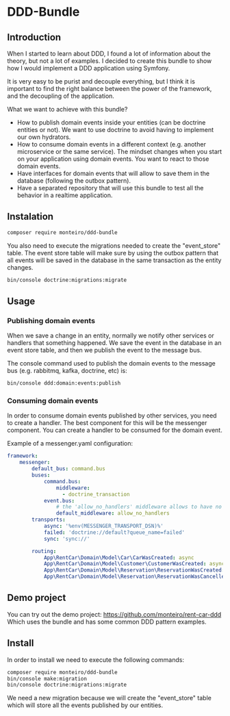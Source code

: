 # DDD-Bundle


## Introduction

When I started to learn about DDD, I found a lot of information about the theory, but not a lot of examples.
I decided to create this bundle to show how I would implement a DDD application using Symfony. 

It is very easy to be purist and decouple everything, but I think it is important to find the right balance between the power
of the framework, and the decoupling of the application.

What we want to achieve with this bundle?

- How to publish domain events inside your entities (can be doctrine entities or not). We want to use doctrine to avoid having to implement our own hydrators.
- How to consume domain events in a different context (e.g. another microservice or the same service). The mindset
changes when you start on your application using domain events. You want to react to those domain events.
- Have interfaces for domain events that will allow to save them in the database (following the outbox pattern).
- Have a separated repository that will use this bundle to test all the behavior in a realtime application.

## Instalation

```bash
composer require monteiro/ddd-bundle
```

You also need to execute the migrations needed to create the "event_store" table.
The event store table will make sure by using the outbox pattern that all events will be saved in the database in the
same transaction as the entity changes.

```bash
bin/console doctrine:migrations:migrate
```

## Usage

### Publishing domain events

When we save a change in an entity, normally we notify other services or handlers that something happened.
We save the event in the database in an event store table, and then we publish the event to the message bus.

The console command used to publish the domain events to the message bus (e.g. rabbitmq, kafka, doctrine, etc) is:

```bash
bin/console ddd:domain:events:publish
```

### Consuming domain events

In order to consume domain events published by other services, you need to create a handler.
The best component for this will be the messenger component. You can create a handler to be consumed for the domain event.

Example of a messenger.yaml configuration:

```yaml
framework:
    messenger:        
        default_bus: command.bus
        buses:
            command.bus:
                middleware:
                  - doctrine_transaction
            event.bus:
                # the 'allow_no_handlers' middleware allows to have no handler                
                default_middleware: allow_no_handlers
        transports:          
            async: '%env(MESSENGER_TRANSPORT_DSN)%'
            failed: 'doctrine://default?queue_name=failed'
            sync: 'sync://'

        routing:
            App\RentCar\Domain\Model\Car\CarWasCreated: async
            App\RentCar\Domain\Model\Customer\CustomerWasCreated: async
            App\RentCar\Domain\Model\Reservation\ReservationWasCreated: async
            App\RentCar\Domain\Model\Reservation\ReservationWasCancelled: async
```

## Demo project

You can try out the demo project: https://github.com/monteiro/rent-car-ddd
Which uses the bundle and has some common DDD pattern examples.

## Install

In order to install we need to execute the following commands:

```bash
composer require monteiro/ddd-bundle
bin/console make:migration
bin/console doctrine:migrations:migrate
```
We need a new migration because we will create the "event_store" table which will store all the events published by our entities.

